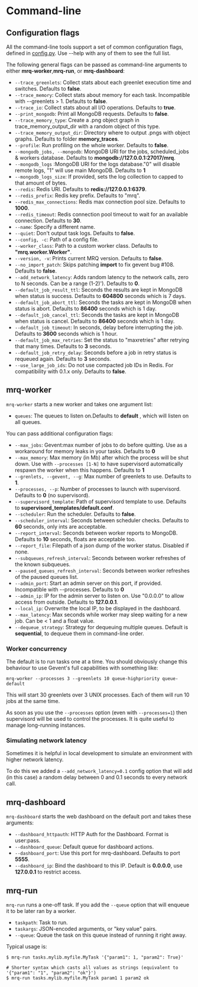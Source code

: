# Command-line

## Configuration flags

All the command-line tools support a set of common configuration flags, defined in [config.py](https://github.com/pricingassistant/mrq/blob/master/mrq/config.py). Use --help with any of them to see the full list.

The following general flags can be passed as command-line arguments to either **mrq-worker**,**mrq-run**, or **mrq-dashboard**:

 - `--trace_greenlets`: Collect stats about each greenlet execution time and switches. Defaults to **false**.
 - `--trace_memory`: Collect stats about memory for each task. Incompatible with --greenlets > 1. Defaults to **false**.
 - `--trace_io`: Collect stats about all I/O operations. Defaults to **true**.
 - `--print_mongodb`: Print all MongoDB requests. Defaults to **false**.
 - `--trace_memory_type`: Create a .png object graph in trace_memory_output_dir with a random object of this type.
 - `--trace_memory_output_dir`: Directory where to output .pngs with object graphs. Defaults to folder **memory_traces**.
 - `--profile`: Run profiling on the whole worker. Defaults to **false**.
 - `--mongodb_jobs, --mongodb`: MongoDB URI for the jobs, scheduled_jobs & workers database. Defaults to **mongodb://127.0.0.1:27017/mrq**.
 - `--mongodb_logs` :MongoDB URI for the logs database."0" will disable remote logs, "1" will use main MongoDB. Defaults to **1**
 - `--mongodb_logs_size`: If provided, sets the log collection to capped to that amount of bytes.
 - `--redis`: Redis URI. Defaults to **redis://127.0.0.1:6379**.
 - `--redis_prefix`: Redis key prefix. Defaults to "mrq".
 - `--redis_max_connections`: Redis max connection pool size. Defaults to **1000**.
 - `--redis_timeout`: Redis connection pool timeout to wait for an available connection. Defaults to **30**.
 - `--name`: Specify a different name.
 - `--quiet`: Don't output task logs. Defaults to **false**.
 - `--config, -c`: Path of a config file.
 - `--worker_class`: Path to a custom worker class. Defaults to **"mrq.worker.Worker"**.
 - `--version, -v`: Prints current MRQ version. Defaults to  **false**.
 - `--no_import_patch`: Skips patching __import__ to fix gevent bug #108. Defaults to **false**.
 - `--add_network_latency`: Adds random latency to the network calls, zero to N seconds. Can be a range (1-2)'). Defaults to **0**.
 - `--default_job_result_ttl`: Seconds the results are kept in MongoDB when status is success. Defaults to **604800** seconds which is 7 days.
 - `--default_job_abort_ttl`: Seconds the tasks are kept in MongoDB when status is abort. Defaults to **86400** seconds which is 1 day.
 - `--default_job_cancel_ttl`: Seconds the tasks are kept in MongoDB when status is cancel. Defaults to **86400** seconds which is 1 day.
 - `--default_job_timeout`: In seconds, delay before interrupting the job. Defaults to **3600** seconds which is 1 hour.
 - `--default_job_max_retries`: Set the status to "maxretries" after retrying that many times. Defaults to **3** seconds.
 - `--default_job_retry_delay`: Seconds before a job in retry status is requeued again. Defaults to **3** seconds.
 - `--use_large_job_ids`: Do not use compacted job IDs in Redis. For compatibility with 0.1.x only. Defaults to **false**.

## mrq-worker

`mrq-worker` starts a new worker and takes one argument list:

 - `queues`: The queues to listen on.Defaults to **default** , which will listen on all queues.

You can pass additional configuration flags:

 - `--max_jobs`: Gevent:max number of jobs to do before quitting. Use as a workaround for memory leaks in your tasks. Defaults to **0**
 - `--max_memory`: Max memory (in Mb) after which the process will be shut down. Use with `--processes [1-N]`
                  to have supervisord automatically respawn the worker when this happens. Defaults to **1**
 - `--grenlets, --gevent, --g`: Max number of greenlets to use. Defaults to **1**.
 - `--processes, --p`: Number of processes to launch with supervisord. Defaults to **0** (no supervisord).
 - `--supervisord_template`: Path of supervisord template to use. Defaults to **supervisord_templates/default.conf**.
 - `--scheduler`: Run the scheduler. Defaults to **false**.
 - `--scheduler_interval`: Seconds between scheduler checks. Defaults to **60** seconds, only ints are acceptable.
 - `--report_interval`: Seconds between worker reports to MongoDB. Defaults to **10** seconds, floats are acceptable too.
 - `--report_file`: Filepath of a json dump of the worker status. Disabled if none.
 - `--subqueues_refresh_interval`: Seconds between worker refreshes of the known subqueues.
 - `--paused_queues_refresh_interval`: Seconds between worker refreshes of the paused queues list.
 - `--admin_port`: Start an admin server on this port, if provided. Incompatible with --processes. Defaults to **0**
 - `--admin_ip`: IP for the admin server to listen on. Use "0.0.0.0" to allow access from outside. Defaults to **127.0.0.1**.
 - `--local_ip`: Overwrite the local IP, to be displayed in the dashboard.
 - `--max_latency`: Max seconds while worker may sleep waiting for a new job. Can be < 1 and a float value.
 - `--dequeue_strategy`: Strategy for dequeuing multiple queues. Default is **sequential**, to dequeue them in command-line order.

### Worker concurrency

The default is to run tasks one at a time. You should obviously change this behaviour to use Gevent's full capabilities with something like:

`mrq-worker --processes 3 --greenlets 10 queue-highpriority queue-default`

This will start 30 greenlets over 3 UNIX processes. Each of them will run 10 jobs at the same time.

As soon as you use the `--processes` option (even with `--processes=1`) then supervisord will be used to control the processes. It is quite useful to manage long-running instances.

### Simulating network latency

Sometimes it is helpful in local development to simulate an environment with higher network latency.

To do this we added a ```--add_network_latency=0.1``` config option that will add (in this case) a random delay between 0 and 0.1 seconds to every network call.

## mrq-dashboard

`mrq-dashboard` starts the web dashboard on the default port and takes these arguments:

 - `--dashboard_httpauth`: HTTP Auth for the Dashboard. Format is user:pass.
 - `--dashboard_queue`: Default queue for dashboard actions.
 - `--dashboard_port`: Use this port for mrq-dashboard. Defaults to port **5555**.
 - `--dashboard_ip`: Bind the dashboard to this IP. Default is **0.0.0.0**, use **127.0.0.1** to restrict access.

## mrq-run

`mrq-run` runs a one-off task. If you add the `--queue` option that will enqueue it to be later ran by a worker.

 - `taskpath`: Task to run.
 - `taskargs`: JSON-encoded arguments, or "key value" pairs.
 - `--queue`: Queue the task on this queue instead of running it right away.

Typical usage is:

```
$ mrq-run tasks.mylib.myfile.MyTask '{"param1": 1, "param2": True}'

# Shorter syntax which casts all values as strings (equivalent to '{"param1": "1", "param2": "ok"}')
$ mrq-run tasks.mylib.myfile.MyTask param1 1 param2 ok
```
